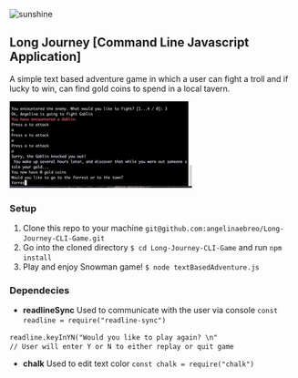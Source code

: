 ![sunshine](./sunshine.jpg)


## Long Journey [Command Line Javascript Application]

A simple text based adventure game in which a user can fight a troll and if lucky to win, can find gold coins to spend in a local tavern. 


![game gif](./longjourneygiphy.gif)

### Setup


1. Clone this repo to your machine `git@github.com:angelinaebreo/Long-Journey-CLI-Game.git`
1. Go into the cloned directory `$ cd Long-Journey-CLI-Game` and run `npm install`
1. Play and enjoy Snowman game! `$ node textBasedAdventure.js` 





### Dependecies
- **readlineSync** Used to communicate with the user via console
`const readline = require("readline-sync")`
```
readline.keyInYN("Would you like to play again? \n"
// User will enter Y or N to either replay or quit game
```
  
- **chalk** Used to edit text color
`const chalk = require("chalk")`



